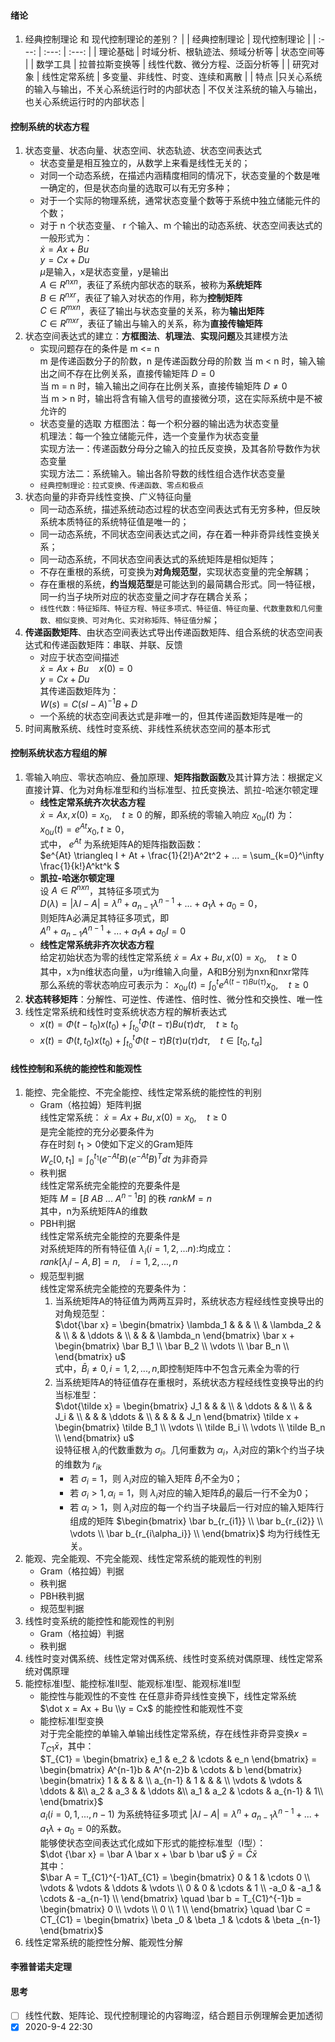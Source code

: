 #### 绪论
1. 经典控制理论 和 现代控制理论的差别？
   | | 经典控制理论 | 现代控制理论 |
   | :---: | :---: | :---: |
   | 理论基础 | 时域分析、根轨迹法、频域分析等 | 状态空间等 |
   | 数学工具 | 拉普拉斯变换等 | 线性代数、微分方程、泛函分析等 |
   | 研究对象 | 线性定常系统 | 多变量、非线性、时变、连续和离散 |
   | 特点 |只关心系统的输入与输出，不关心系统运行时的内部状态 | 不仅关注系统的输入与输出，也关心系统运行时的内部状态 |
#### 控制系统的状态方程
1. 状态变量、状态向量、状态空间、状态轨迹、状态空间表达式
   - 状态变量是相互独立的，从数学上来看是线性无关的；
   - 对同一个动态系统，在描述内涵精度相同的情况下，状态变量的个数是唯一确定的，但是状态向量的选取可以有无穷多种；
   - 对于一个实际的物理系统，通常状态变量个数等于系统中独立储能元件的个数；
   - 对于 n 个状态变量、 r 个输入、m 个输出的动态系统、状态空间表达式的一般形式为：  
   $\dot x = Ax + Bu$  
   $y = Cx + Du$  
   $\mu$是输入，x是状态变量，y是输出  
   $A \in R^{nxn}$，表征了系统内部状态的联系，被称为**系统矩阵**  
   $B \in R^{nxr}$，表征了输入对状态的作用，称为**控制矩阵**  
   $C \in R^{mxn}$，表征了输出与状态变量的关系，称为**输出矩阵**  
   $C \in R^{mxr}$，表征了输出与输入的关系，称为**直接传输矩阵**  
2. 状态空间表达式的建立：**方框图法**、**机理法**、**实现问题**及其建模方法
   - 实现问题存在的条件是 m <= n  
   m 是传递函数分子的阶数，n 是传递函数分母的阶数
   当 m < n 时，输入输出之间不存在比例关系，直接传输矩阵 $D = 0$  
   当 m = n 时，输入输出之间存在比例关系，直接传输矩阵 $D \neq 0$  
   当 m > n 时，输出将含有输入信号的直接微分项，这在实际系统中是不被允许的  
   - 状态变量的选取
   方框图法：每一个积分器的输出选为状态变量  
   机理法：每一个独立储能元件，选一个变量作为状态变量  
   实现方法一：传递函数分母分之输入的拉氏反变换，及其各阶导数作为状态变量  
   实现方法二：系统输入。输出各阶导数的线性组合选作状态变量  
   - `经典控制理论：拉式变换、传递函数、零点和极点`
3. 状态向量的非奇异线性变换、广义特征向量
   - 同一动态系统，描述系统动态过程的状态空间表达式有无穷多种，但反映系统本质特征的系统特征值是唯一的；
   - 同一动态系统，不同状态空间表达式之间，存在着一种非奇异线性变换关系；
   - 同一动态系统，不同状态空间表达式的系统矩阵是相似矩阵；
   - 不存在重根的系统，可变换为**对角规范型**，实现状态变量的完全解耦； 
   - 存在重根的系统，**约当规范型**是可能达到的最简耦合形式。同一特征根，同一约当子块所对应的状态变量之间才存在耦合关系；
   - `线性代数：特征矩阵、特征方程、特征多项式、特征值、特征向量、代数重数和几何重数、相似变换、可对角化、实对称矩阵、特征值分解`；
4. **传递函数矩阵**、由状态空间表达式导出传递函数矩阵、组合系统的状态空间表达式和传递函数矩阵：串联、并联、反馈
   - 对应于状态空间描述  
     $\dot x = Ax + Bu \quad x(0) = 0$  
     $y = Cx + Du$  
     其传递函数矩阵为：  
     $W(s) = C(sI - A)^{-1}B + D$  
   - 一个系统的状态空间表达式是非唯一的，但其传递函数矩阵是唯一的
5. 时间离散系统、线性时变系统、非线性系统状态空间的基本形式
#### 控制系统状态方程组的解
1. 零输入响应、零状态响应、叠加原理、**矩阵指数函数**及其计算方法：根据定义直接计算、化为对角标准型和约当标准型、拉氏变换法、凯拉-哈迷尔顿定理
   - **线性定常系统齐次状态方程**  
   $\dot x = Ax,x(0)=x_0, \quad t \geq 0$ 
   的解，即系统的零输入响应 $x_{0u}(t)$ 为：  
   $x_{0u}(t) = e^{At}x_0,t \geq 0$，  
   式中， $e^{At}$ 为系统矩阵A的矩阵指数函数：  
   $e^{At} \triangleq I + At + \frac{1}{2!}A^2t^2 + ... = \sum_{k=0}^\infty \frac{1}{k!}A^kt^k $
   - **凯拉-哈迷尔顿定理**  
   设 $A \in R^{nxn}$，其特征多项式为  
   $D(\lambda) = |\lambda I - A| = \lambda^n + a_{n-1}\lambda^{n-1} + ... + a_1\lambda + a_0 = 0$，  
   则矩阵A必满足其特征多项式，即  
   $A^n + a_{n-1}A^{n-1} + ... + a_1A + a_0I = 0$
   - **线性定常系统非齐次状态方程**  
   给定初始状态为零的线性定常系统
   $\dot x = Ax + Bu,x(0)=x_0, \quad t \geq 0$  
   其中，x为n维状态向量，u为r维输入向量，A和B分别为nxn和nxr常阵  
   那么系统的零状态响应可表示为：
   $x_{0u}(t) = \int_{0}^t e^{A(t-\tau)Bu(\tau)}x_0, \quad t \geq 0$  
2. **状态转移矩阵**：分解性、可逆性、传递性、倍时性、微分性和交换性、唯一性
3. 线性定常系统和线性时变系统状态方程的解析表达式
   - $x(t) = \Phi(t-t_0)x(t_0) + \int_{t_0}^t \Phi(t- \tau)Bu(\tau)d\tau, \quad t \geq t_0$ 
   - $x(t) = \Phi(t,t_0)x(t_0) + \int_{t_0}^t \Phi(t- \tau)B(\tau)u(\tau)d\tau, \quad t \in [t_0,t_\alpha]$
#### 线性控制和系统的能控性和能观性
1. 能控、完全能控、不完全能控、线性定常系统的能控性的判别
   - Gram（格拉姆）矩阵判据  
   线性定常系统： $\dot x = Ax + Bu,x(0) = x_0, \quad t \geq 0$  
   是完全能控的充分必要条件为  
   存在时刻 $t_1 > 0$使如下定义的Gram矩阵  
   $W_c[0,t_1]=\int_0^{t_1}(e^{-At}B)(e^{-At}B)^Tdt$ 为非奇异
   - 秩判据  
   线性定常系统完全能控的充要条件是  
   矩阵 $M=[B\ AB\ ...\ A^{n-1}B]$ 的秩 $rankM = n$  
   其中，n为系统矩阵A的维数
   - PBH判据  
   线性定常系统完全能控的充要条件是  
   对系统矩阵的所有特征值 $\lambda_i(i=1,2,...n)$:均成立：  
   $rank[\lambda_iI-A,B]=n, \quad i=1,2,...,n$
   - 规范型判据  
   线性定常系统完全能控的充要条件为：  
     1. 当系统矩阵A的特征值为两两互异时，系统状态方程经线性变换导出的对角规范型：    
      $\dot{\bar x} =
      \begin{bmatrix}
      \lambda_1 &  & &  \\
      & \lambda_2 &  & \\
      &   & \ddots & \\
      &   &  & \lambda_n
      \end{bmatrix} \bar x + 
      \begin{bmatrix}
      \bar B_1 \\ 
      \bar B_2 \\
      \vdots \\ 
      \bar B_n \\
      \end{bmatrix} u$  
      式中，$\bar B_i \neq 0,i=1,2,...,n$,即控制矩阵中不包含元素全为零的行
     1. 当系统矩阵A的特征值存在重根时，系统状态方程经线性变换导出的约当标准型：    
      $\dot{\tilde x} =
      \begin{bmatrix}
      J_1 &   & &  \\
      & \ddots &  & \\
      &   & J_i & \\
      &   &  & \ddots & \\
      &   &  & & J_n
      \end{bmatrix} \tilde x + 
      \begin{bmatrix}
      \tilde B_1 \\ 
      \vdots \\ 
      \tilde B_i \\
      \vdots \\ 
      \tilde B_n \\
      \end{bmatrix} u$    
      设特征根 $\lambda_i$的代数重数为 $\sigma_i$。几何重数为 $\alpha_i$，$\lambda_i$对应的第k个约当子块的维数为 $r_{ik}$  
         - 若 $\sigma_i = 1$，则 $\lambda_i$对应的输入矩阵 $\tilde B_i$不全为0；
         - 若 $\sigma_i > 1,\alpha_i = 1$，则 $\lambda_i$对应的输入矩阵$\tilde B_i$的最后一行不全为0；
         - 若 $\alpha_i > 1$，则 $\lambda_i$对应的每一个约当子块最后一行对应的输入矩阵行组成的矩阵 $\begin{bmatrix}
         \bar b_{r_{i1}} \\ 
         \bar b_{r_{i2}} \\ 
         \vdots \\ 
         \bar b_{r_{i\alpha_i}} \\
         \end{bmatrix}$ 均为行线性无关。
1. 能观、完全能观、不完全能观、线性定常系统的能观性的判别
   - Gram（格拉姆）判据
   - 秩判据
   - PBH秩判据
   - 规范型判据
2. 线性时变系统的能控性和能观性的判别
   - Gram（格拉姆）判据
   - 秩判据
3. 线性时变对偶系统、线性定常对偶系统、线性时变系统对偶原理、线性定常系统对偶原理
4. 能控标准I型、能控标准II型、能观标准I型、能观标准II型
   - 能控性与能观性的不变性 
   在任意非奇异线性变换下，线性定常系统  
   $\dot x = Ax + Bu \\y = Cx$
   的能控性和能观性不变
   - 能控标准I型变换   
   对于完全能控的单输入单输出线性定常系统，存在线性非奇异变换$x = T_{C1}\bar x$，其中：    
   $T_{C1} = 
   \begin{bmatrix} 
   e_1 & e_2 & \cdots & e_n
   \end{bmatrix} =
   \begin{bmatrix}
   A^{n-1}b & A^{n-2}b & \cdots & b
   \end{bmatrix}
   \begin{bmatrix}
   1 & & & & \\
   a_{n-1} & 1 & & & \\
   \vdots & \vdots & \ddots & &\\
   a_2 & a_3 & & \ddots  &\\
   a_1 & a_2 & \cdots & a_{n-1} & 1\\
   \end{bmatrix}$  
   $a_i(i=0,1,...,n-1)$ 为系统特征多项式 $|\lambda I-A|= \lambda^n + a_{n-1}\lambda^{n-1} + ... + a_1\lambda +a_0 = 0$的系数。  
   能够使状态空间表达式化成如下形式的能控标准型（I型）：  
   $\dot {\bar x} = \bar A \bar x + \bar b \bar u$
   $\bar y = \bar C \bar x$  
   其中：  
   $\bar A = T_{C1}^{-1}AT_{C1} = 
      \begin{bmatrix}
      0 & 1 & \cdots 0 \\
      \vdots & \vdots & \ddots & \vdots \\
      0 & 0 & \cdots & 1 \\
      -a_0 & -a_1 & \cdots & -a_{n-1} \\ 
      \end{bmatrix}
   \quad \bar b = T_{C1}^{-1}b =
      \begin{bmatrix}
      0 \\ \vdots \\ 0 \\ 1 \\
      \end{bmatrix}
      \quad \bar C = CT_{C1} = 
      \begin{bmatrix}
      \beta _0 & \beta _1 & \cdots & \beta _{n-1} 
      \end{bmatrix}$
5. 线性定常系统的能控性分解、能观性分解
#### 李雅普诺夫定理

#### 思考
- [ ] 线性代数、矩阵论、现代控制理论的内容晦涩，结合题目示例理解会更加透彻
- [x] 2020-9-4 22:30
